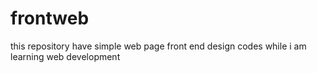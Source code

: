 # frontweb
this repository have simple web page front end design codes while i am learning web development
